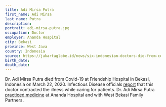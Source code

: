 ```yaml
---
title: Adi Mirsa Putra
first_name: Adi Mirsa
last_name: Putra
description: 
portrait: adi-mirsa-putra.jpg
occupation: Doctor
employer: Ananda Hospital
city: Bekasi
province: West Java
country: Indonesia
source: https://jakartaglobe.id/news/six-indonesian-doctors-die-from-covid19-cases-exceed-500, https://twitter.com/PBIDI/status/1241672169131630594
birth_date: 
death_date: 
---
```


Dr. Adi Mirsa Putra died from Covid-19 at Friendship Hospital in Bekasi, Indonesia on March 22, 2020. Infectious Disease officials [report](https://www.suara.com/news/2020/03/22/054720/innalillahi-tiga-dokter-meninggal-diduga-terpapar-covid-19-dari-pasien) that this doctor contracted the illness while caring for patients. Dr. Adi Mirsa Putra [practiced medicine](https://www.sahijab.com/update/336-korban-lawan-corona-6-dokter-spesialis-meninggal-dunia) at Ananda Hospital and with West Bekasi Family Partners.